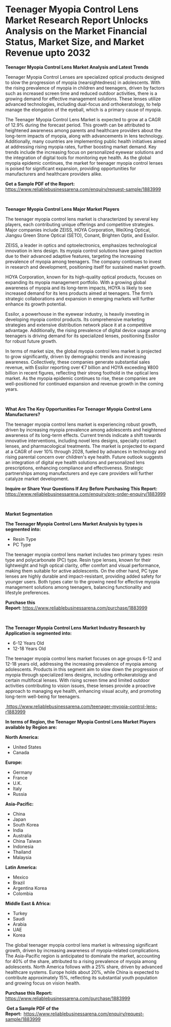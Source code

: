 <p><h1>Teenager Myopia Control Lens Market Research Report Unlocks Analysis on the Market Financial Status, Market Size, and Market Revenue upto 2032</h1></p><p><strong>Teenager Myopia Control Lens Market Analysis and Latest Trends</strong></p>
<p><p>Teenager Myopia Control Lenses are specialized optical products designed to slow the progression of myopia (nearsightedness) in adolescents. With the rising prevalence of myopia in children and teenagers, driven by factors such as increased screen time and reduced outdoor activities, there is a growing demand for effective management solutions. These lenses utilize advanced technologies, including dual-focus and orthokeratology, to help manage the elongation of the eyeball, which is a primary cause of myopia.</p><p>The Teenager Myopia Control Lens Market is expected to grow at a CAGR of 12.9% during the forecast period. This growth can be attributed to heightened awareness among parents and healthcare providers about the long-term impacts of myopia, along with advancements in lens technology. Additionally, many countries are implementing public health initiatives aimed at addressing rising myopia rates, further boosting market demand. Key trends include the increasing focus on personalized eyewear solutions and the integration of digital tools for monitoring eye health. As the global myopia epidemic continues, the market for teenager myopia control lenses is poised for significant expansion, providing opportunities for manufacturers and healthcare providers alike.</p></p>
<p><strong>Get a Sample PDF of the Report:&nbsp;</strong> <a href="https://www.reliablebusinessarena.com/enquiry/request-sample/1883999?utm_campaign=2137&utm_medium=2&utm_source=Github&utm_content=ia&utm_term=15042025&utm_id=teenager-myopia-control-lens">https://www.reliablebusinessarena.com/enquiry/request-sample/1883999</a></p>
<p>&nbsp;</p>
<p><strong>Teenager Myopia Control Lens Major Market Players</strong></p>
<p><p>The teenager myopia control lens market is characterized by several key players, each contributing unique offerings and competitive strategies. Major companies include ZEISS, HOYA Corporation, WeiXing Optical, Jiangsu Green Stone Optical (SETO), Conant, Brighten Optix, and Essilor.</p><p>ZEISS, a leader in optics and optoelectronics, emphasizes technological innovation in lens design. Its myopia control solutions have gained traction due to their advanced adaptive features, targeting the increasing prevalence of myopia among teenagers. The company continues to invest in research and development, positioning itself for sustained market growth.</p><p>HOYA Corporation, known for its high-quality optical products, focuses on expanding its myopia management portfolio. With a growing global awareness of myopia and its long-term impacts, HOYA is likely to see increased demand for its lens products aimed at teenagers. The firm’s strategic collaborations and expansion in emerging markets will further enhance its growth potential.</p><p>Essilor, a powerhouse in the eyewear industry, is heavily investing in developing myopia control products. Its comprehensive marketing strategies and extensive distribution network place it at a competitive advantage. Additionally, the rising prevalence of digital device usage among teenagers is driving demand for its specialized lenses, positioning Essilor for robust future growth.</p><p>In terms of market size, the global myopia control lens market is projected to grow significantly, driven by demographic trends and increasing awareness. Collectively, these companies generate substantial sales revenue, with Essilor reporting over €7 billion and HOYA exceeding ¥800 billion in recent figures, reflecting their strong foothold in the optical lens market. As the myopia epidemic continues to rise, these companies are well-positioned for continued expansion and revenue growth in the coming years.</p></p>
<p>&nbsp;</p>
<p><strong>What Are The Key Opportunities For Teenager Myopia Control Lens Manufacturers?</strong></p>
<p><p>The teenager myopia control lens market is experiencing robust growth, driven by increasing myopia prevalence among adolescents and heightened awareness of its long-term effects. Current trends indicate a shift towards innovative interventions, including novel lens designs, specialty contact lenses, and pharmacological treatments. The market is projected to expand at a CAGR of over 10% through 2028, fueled by advances in technology and rising parental concern over children's eye health. Future outlook suggests an integration of digital eye health solutions and personalized lens prescriptions, enhancing compliance and effectiveness. Strategic partnerships among manufacturers and eye care providers will further catalyze market development.</p></p>
<p><strong>Inquire or Share Your Questions If Any Before Purchasing This Report:</strong> <a href="https://www.reliablebusinessarena.com/enquiry/pre-order-enquiry/1883999?utm_campaign=2137&utm_medium=2&utm_source=Github&utm_content=ia&utm_term=15042025&utm_id=teenager-myopia-control-lens">https://www.reliablebusinessarena.com/enquiry/pre-order-enquiry/1883999</a></p>
<p>&nbsp;</p>
<p><strong>Market Segmentation</strong></p>
<p><strong>The Teenager Myopia Control Lens Market Analysis by types is segmented into:</strong></p>
<p><ul><li>Resin Type</li><li>PC Type</li></ul></p>
<p><p>The teenager myopia control lens market includes two primary types: resin type and polycarbonate (PC) type. Resin type lenses, known for their lightweight and high optical clarity, offer comfort and visual performance, making them suitable for active adolescents. On the other hand, PC type lenses are highly durable and impact-resistant, providing added safety for younger users. Both types cater to the growing need for effective myopia management solutions among teenagers, balancing functionality and lifestyle preferences.</p></p>
<p><strong>Purchase this Report:&nbsp;</strong><a href="https://www.reliablebusinessarena.com/purchase/1883999?utm_campaign=2137&utm_medium=2&utm_source=Github&utm_content=ia&utm_term=15042025&utm_id=teenager-myopia-control-lens">https://www.reliablebusinessarena.com/purchase/1883999</a></p>
<p>&nbsp;</p>
<p><strong>The Teenager Myopia Control Lens Market Industry Research by Application is segmented into:</strong></p>
<p><ul><li>6-12 Years Old</li><li>12-18 Years Old</li></ul></p>
<p><p>The teenager myopia control lens market focuses on age groups 6-12 and 12-18 years old, addressing the increasing prevalence of myopia among adolescents. Products in this segment aim to slow down the progression of myopia through specialized lens designs, including orthokeratology and certain multifocal lenses. With rising screen time and limited outdoor activities contributing to vision issues, these lenses provide a proactive approach to managing eye health, enhancing visual acuity, and promoting long-term well-being for teenagers.</p></p>
<p><a href="https://www.reliablebusinessarena.com/teenager-myopia-control-lens-r1883999?utm_campaign=2137&utm_medium=2&utm_source=Github&utm_content=ia&utm_term=15042025&utm_id=teenager-myopia-control-lens">&nbsp;https://www.reliablebusinessarena.com/teenager-myopia-control-lens-r1883999</a></p>
<p><strong>In terms of Region, the Teenager Myopia Control Lens Market Players available by Region are:</strong></p>
<p>
    <p> <strong> North America: </strong>
        <ul>
            <li>United States</li>
            <li>Canada</li>
        </ul>
        </p> 
    <p> <strong> Europe: </strong>
        <ul>
            <li>Germany</li>
            <li>France</li>
            <li>U.K.</li>
            <li>Italy</li>
            <li>Russia</li>
        </ul>
        </p> 
    <p> <strong> Asia-Pacific: </strong>
        <ul>
            <li>China</li>
            <li>Japan</li>
            <li>South Korea</li>
            <li>India</li>
            <li>Australia</li>
            <li>China Taiwan</li>
            <li>Indonesia</li>
            <li>Thailand</li>
            <li>Malaysia</li>
        </ul>
        </p> 
    <p> <strong> Latin America: </strong>
        <ul>
            <li>Mexico</li>
            <li>Brazil</li>
            <li>Argentina Korea</li>
            <li>Colombia</li>
        </ul>
        </p> 
    <p> <strong> Middle East & Africa: </strong>
        <ul>
            <li>Turkey</li>
            <li>Saudi</li>
            <li>Arabia</li>
            <li>UAE</li>
            <li>Korea</li>
        </ul>
    </p>
    </p>
<p><p>The global teenager myopia control lens market is witnessing significant growth, driven by increasing awareness of myopia-related complications. The Asia-Pacific region is anticipated to dominate the market, accounting for 40% of the share, attributed to a rising prevalence of myopia among adolescents. North America follows with a 25% share, driven by advanced healthcare systems. Europe holds about 20%, while China is expected to contribute approximately 15%, reflecting its substantial youth population and growing focus on vision health.</p></p>
<p><strong>Purchase this Report: </strong><a href="https://www.reliablebusinessarena.com/purchase/1883999?utm_campaign=2137&utm_medium=2&utm_source=Github&utm_content=ia&utm_term=15042025&utm_id=teenager-myopia-control-lens">https://www.reliablebusinessarena.com/purchase/1883999</a></p>
<p>&nbsp;<strong>Get a Sample PDF of the Report:&nbsp;&nbsp;</strong><a href="https://www.reliablebusinessarena.com/enquiry/request-sample/1883999?utm_campaign=2137&utm_medium=2&utm_source=Github&utm_content=ia&utm_term=15042025&utm_id=teenager-myopia-control-lens">https://www.reliablebusinessarena.com/enquiry/request-sample/1883999</a></p>
<p><strong></strong></p>
<p><p></p><p></p><p></p></p>